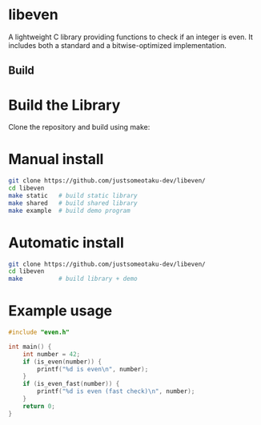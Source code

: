 # libeven
A lightweight C library providing functions to check if an integer is even. It includes both a standard and a bitwise-optimized implementation.
## Build
# Build the Library
Clone the repository and build using make:
# Manual install
```bash
git clone https://github.com/justsomeotaku-dev/libeven/
cd libeven
make static   # build static library
make shared   # build shared library
make example  # build demo program
```
# Automatic install
```bash
git clone https://github.com/justsomeotaku-dev/libeven/
cd libeven
make          # build library + demo
```
# Example usage
```C
#include "even.h"

int main() {
    int number = 42;
    if (is_even(number)) {
        printf("%d is even\n", number);
    }
    if (is_even_fast(number)) {
        printf("%d is even (fast check)\n", number);
    }
    return 0;
}
```

